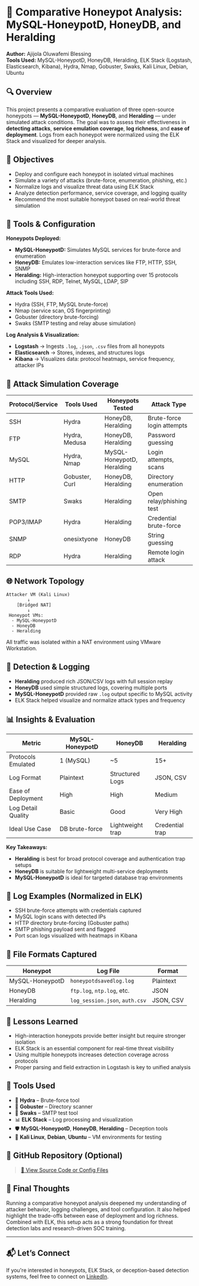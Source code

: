 # 🧪 Comparative Honeypot Analysis: MySQL-HoneypotD, HoneyDB, and Heralding

**Author:** Ajijola Oluwafemi Blessing  
**Tools Used:** MySQL-HoneypotD, HoneyDB, Heralding, ELK Stack (Logstash, Elasticsearch, Kibana), Hydra, Nmap, Gobuster, Swaks, Kali Linux, Debian, Ubuntu



## 🔍 Overview

This project presents a comparative evaluation of three open-source honeypots — **MySQL-HoneypotD**, **HoneyDB**, and **Heralding** — under simulated attack conditions. The goal was to assess their effectiveness in **detecting attacks**, **service emulation coverage**, **log richness**, and **ease of deployment**. Logs from each honeypot were normalized using the ELK Stack and visualized for deeper analysis.



## 🧱 Objectives

- Deploy and configure each honeypot in isolated virtual machines  
- Simulate a variety of attacks (brute-force, enumeration, phishing, etc.)  
- Normalize logs and visualize threat data using ELK Stack  
- Analyze detection performance, service coverage, and logging quality  
- Recommend the most suitable honeypot based on real-world threat simulation



## 🔧 Tools & Configuration

**Honeypots Deployed:**  
- **MySQL-HoneypotD:** Simulates MySQL services for brute-force and enumeration  
- **HoneyDB:** Emulates low-interaction services like FTP, HTTP, SSH, SNMP  
- **Heralding:** High-interaction honeypot supporting over 15 protocols including SSH, RDP, Telnet, MySQL, LDAP, SIP

**Attack Tools Used:**  
- Hydra (SSH, FTP, MySQL brute-force)  
- Nmap (service scan, OS fingerprinting)  
- Gobuster (directory brute-forcing)  
- Swaks (SMTP testing and relay abuse simulation)

**Log Analysis & Visualization:**  
- **Logstash** → Ingests `.log`, `.json`, `.csv` files from all honeypots  
- **Elasticsearch** → Stores, indexes, and structures logs  
- **Kibana** → Visualizes data: protocol heatmaps, service frequency, attacker IPs



## 🧪 Attack Simulation Coverage

| Protocol/Service | Tools Used       | Honeypots Tested          | Attack Type                |
|------------------|------------------|----------------------------|----------------------------|
| SSH              | Hydra            | HoneyDB, Heralding         | Brute-force login attempts |
| FTP              | Hydra, Medusa    | HoneyDB, Heralding         | Password guessing          |
| MySQL            | Hydra, Nmap      | MySQL-HoneypotD, Heralding | Login attempts, scans      |
| HTTP             | Gobuster, Curl   | HoneyDB, Heralding         | Directory enumeration      |
| SMTP             | Swaks            | Heralding                  | Open relay/phishing test   |
| POP3/IMAP        | Hydra            | Heralding                  | Credential brute-force     |
| SNMP             | onesixtyone      | HoneyDB                    | String guessing            |
| RDP              | Hydra            | Heralding                  | Remote login attack        |



## 🌐 Network Topology

```
Attacker VM (Kali Linux)
        ↓
    [Bridged NAT]
        ↓
 Honeypot VMs:
  - MySQL-HoneypotD
  - HoneyDB
  - Heralding
```

All traffic was isolated within a NAT environment using VMware Workstation.



## 🔬 Detection & Logging

- **Heralding** produced rich JSON/CSV logs with full session replay  
- **HoneyDB** used simple structured logs, covering multiple ports  
- **MySQL-HoneypotD** provided raw `.log` output specific to MySQL activity  
- ELK Stack helped visualize and normalize attack types and frequency



## 📊 Insights & Evaluation

| Metric                     | MySQL-HoneypotD | HoneyDB          | Heralding         |
|----------------------------|-----------------|------------------|-------------------|
| Protocols Emulated         | 1 (MySQL)       | ~5               | 15+               |
| Log Format                 | Plaintext       | Structured Logs  | JSON, CSV         |
| Ease of Deployment         | High            | High             | Medium            |
| Log Detail Quality         | Basic           | Good             | Very High         |
| Ideal Use Case             | DB brute-force  | Lightweight trap | Credential trap   |

**Key Takeaways:**
- **Heralding** is best for broad protocol coverage and authentication trap setups  
- **HoneyDB** is suitable for lightweight multi-service deployments  
- **MySQL-HoneypotD** is ideal for targeted database trap environments



## 📎 Log Examples (Normalized in ELK)

- SSH brute-force attempts with credentials captured  
- MySQL login scans with detected IPs  
- HTTP directory brute-forcing (Gobuster paths)  
- SMTP phishing payload sent and flagged  
- Port scan logs visualized with heatmaps in Kibana



## 📂 File Formats Captured

| Honeypot         | Log File                     | Format     |
|------------------|------------------------------|------------|
| MySQL-HoneypotD  | `honeypotdsavedlog.log`      | Plaintext  |
| HoneyDB          | `ftp.log`, `ntp.log`, etc.   | JSON       |
| Heralding        | `log_session.json`, `auth.csv` | JSON, CSV |



## 🧠 Lessons Learned

- High-interaction honeypots provide better insight but require stronger isolation  
- ELK Stack is an essential component for real-time threat visibility  
- Using multiple honeypots increases detection coverage across protocols  
- Proper parsing and field extraction in Logstash is key to unified analysis



## 🧪 Tools Used

- 🐍 **Hydra** – Brute-force tool  
- 🧵 **Gobuster** – Directory scanner  
- 🐙 **Swaks** – SMTP test tool  
- 📊 **ELK Stack** – Log processing and visualization  
- 🛡️ **MySQL-HoneypotD**, **HoneyDB**, **Heralding** – Deception tools  
- 🧪 **Kali Linux**, **Debian**, **Ubuntu** – VM environments for testing



## 📎 GitHub Repository (Optional)

> [🔗 View Source Code or Config Files](https://github.com/oluwafemiab/honeypot-comparison)



## 🧠 Final Thoughts

Running a comparative honeypot analysis deepened my understanding of attacker behavior, logging challenges, and tool configuration. It also helped highlight the trade-offs between ease of deployment and log richness. Combined with ELK, this setup acts as a strong foundation for threat detection labs and research-driven SOC training.

---

## 📬 Let’s Connect

If you're interested in honeypots, ELK Stack, or deception-based detection systems, feel free to connect on [LinkedIn](https://www.linkedin.com/in/ajijola-oluwafemi-ba839712a).

